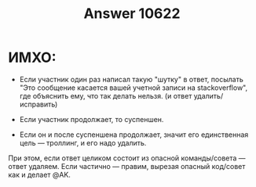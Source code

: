 ﻿---
title: "Answer 10622"
se.owner.user_id: 337540
se.owner.display_name: "Victor VosMottor thanks Monica"
se.owner.link: "https://ru.meta.stackoverflow.com/users/337540/victor-vosmottor-thanks-monica"
se.answer_id: 10622
se.question_id: 10617
se.post_type: answer
se.score: 7
se.is_accepted: False
---
<h1>ИМХО:</h1>
<ul>
<li><p>Если участник один раз написал такую &quot;шутку&quot; в ответ, посылать &quot;Это сообщение касается вашей учетной записи на stackoverflow&quot;, где объяснить ему, что так делать нельзя. (и ответ удалить/исправить)</p>
</li>
<li><p>Если участник продолжает, то суспеншен.</p>
</li>
<li><p>Если он и после суспеншена продолжает, значит его единственная цель — троллинг, и его надо удалить.</p>
</li>
</ul>
<p>При этом, если ответ целиком состоит из опасной команды/совета — ответ удаляем. Если частично — правим, вырезая опасный код/совет как и делает @AK.</p>

